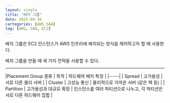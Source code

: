 ```yaml
---
layout: single
title: "배치 그룹"
date: 2025-09-30
cartegories: [AWS_SAA]
tag: [AWS, SAA, EC2]
---
```


배치 그룹은 EC2 인스턴스가 AWS 인프라에 배치되는 방식을 제어하고자 할 때 사용한다.

배치 그룹을 만들 때 세 가지 전략을 사용할 수 있다.

- - -

|Placement Group 종류	 | 목적 |	하드웨어 배치 특징 |
|-----|
| Spread |	고가용성 |	서로 다른 물리 서버 |
| Cluster |	고성능 통신 |	물리적으로 가까운 서버 (같은 랙 등) |
| Partition |	고가용성과 대규모 확장 | 인스턴스를 여러 파티션으로 나누고, 각 파티션은 서로 다른 하드웨어 집합 |